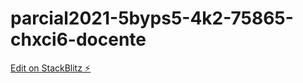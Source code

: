 # parcial2021-5byps5-4k2-75865-chxci6-docente

[Edit on StackBlitz ⚡️](https://stackblitz.com/edit/parcial2021-5byps5-4k2-75865-chxci6-docente)